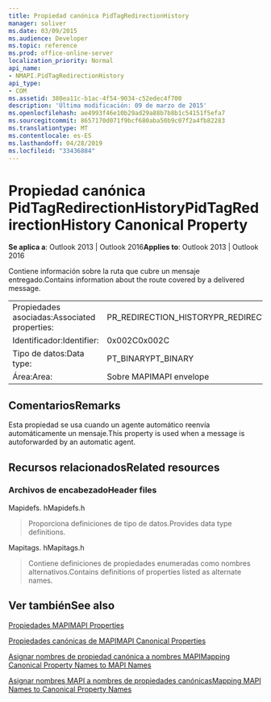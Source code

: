 ```yaml
---
title: Propiedad canónica PidTagRedirectionHistory
manager: soliver
ms.date: 03/09/2015
ms.audience: Developer
ms.topic: reference
ms.prod: office-online-server
localization_priority: Normal
api_name:
- NMAPI.PidTagRedirectionHistory
api_type:
- COM
ms.assetid: 380ea11c-b1ac-4f54-9034-c52edec4f700
description: 'Última modificación: 09 de marzo de 2015'
ms.openlocfilehash: ae4993f46e10b29ad29a88b7b8b1c54151f5efa7
ms.sourcegitcommit: 8657170d071f9bcf680aba50b9c07f2a4fb82283
ms.translationtype: MT
ms.contentlocale: es-ES
ms.lasthandoff: 04/28/2019
ms.locfileid: "33436884"
---
```

# <a name="pidtagredirectionhistory-canonical-property"></a><span data-ttu-id="548d3-103">Propiedad canónica PidTagRedirectionHistory</span><span class="sxs-lookup"><span data-stu-id="548d3-103">PidTagRedirectionHistory Canonical Property</span></span>

  
  
<span data-ttu-id="548d3-104">**Se aplica a**: Outlook 2013 | Outlook 2016</span><span class="sxs-lookup"><span data-stu-id="548d3-104">**Applies to**: Outlook 2013 | Outlook 2016</span></span> 
  
<span data-ttu-id="548d3-105">Contiene información sobre la ruta que cubre un mensaje entregado.</span><span class="sxs-lookup"><span data-stu-id="548d3-105">Contains information about the route covered by a delivered message.</span></span>
  
|||
|:-----|:-----|
|<span data-ttu-id="548d3-106">Propiedades asociadas:</span><span class="sxs-lookup"><span data-stu-id="548d3-106">Associated properties:</span></span>  <br/> |<span data-ttu-id="548d3-107">PR_REDIRECTION_HISTORY</span><span class="sxs-lookup"><span data-stu-id="548d3-107">PR_REDIRECTION_HISTORY</span></span>  <br/> |
|<span data-ttu-id="548d3-108">Identificador:</span><span class="sxs-lookup"><span data-stu-id="548d3-108">Identifier:</span></span>  <br/> |<span data-ttu-id="548d3-109">0x002C</span><span class="sxs-lookup"><span data-stu-id="548d3-109">0x002C</span></span>  <br/> |
|<span data-ttu-id="548d3-110">Tipo de datos:</span><span class="sxs-lookup"><span data-stu-id="548d3-110">Data type:</span></span>  <br/> |<span data-ttu-id="548d3-111">PT_BINARY</span><span class="sxs-lookup"><span data-stu-id="548d3-111">PT_BINARY</span></span>  <br/> |
|<span data-ttu-id="548d3-112">Área:</span><span class="sxs-lookup"><span data-stu-id="548d3-112">Area:</span></span>  <br/> |<span data-ttu-id="548d3-113">Sobre MAPI</span><span class="sxs-lookup"><span data-stu-id="548d3-113">MAPI envelope</span></span>  <br/> |
   
## <a name="remarks"></a><span data-ttu-id="548d3-114">Comentarios</span><span class="sxs-lookup"><span data-stu-id="548d3-114">Remarks</span></span>

<span data-ttu-id="548d3-115">Esta propiedad se usa cuando un agente automático reenvía automáticamente un mensaje.</span><span class="sxs-lookup"><span data-stu-id="548d3-115">This property is used when a message is autoforwarded by an automatic agent.</span></span>
  
## <a name="related-resources"></a><span data-ttu-id="548d3-116">Recursos relacionados</span><span class="sxs-lookup"><span data-stu-id="548d3-116">Related resources</span></span>

### <a name="header-files"></a><span data-ttu-id="548d3-117">Archivos de encabezado</span><span class="sxs-lookup"><span data-stu-id="548d3-117">Header files</span></span>

<span data-ttu-id="548d3-118">Mapidefs. h</span><span class="sxs-lookup"><span data-stu-id="548d3-118">Mapidefs.h</span></span>
  
> <span data-ttu-id="548d3-119">Proporciona definiciones de tipo de datos.</span><span class="sxs-lookup"><span data-stu-id="548d3-119">Provides data type definitions.</span></span>
    
<span data-ttu-id="548d3-120">Mapitags. h</span><span class="sxs-lookup"><span data-stu-id="548d3-120">Mapitags.h</span></span>
  
> <span data-ttu-id="548d3-121">Contiene definiciones de propiedades enumeradas como nombres alternativos.</span><span class="sxs-lookup"><span data-stu-id="548d3-121">Contains definitions of properties listed as alternate names.</span></span>
    
## <a name="see-also"></a><span data-ttu-id="548d3-122">Ver también</span><span class="sxs-lookup"><span data-stu-id="548d3-122">See also</span></span>



[<span data-ttu-id="548d3-123">Propiedades MAPI</span><span class="sxs-lookup"><span data-stu-id="548d3-123">MAPI Properties</span></span>](mapi-properties.md)
  
[<span data-ttu-id="548d3-124">Propiedades canónicas de MAPI</span><span class="sxs-lookup"><span data-stu-id="548d3-124">MAPI Canonical Properties</span></span>](mapi-canonical-properties.md)
  
[<span data-ttu-id="548d3-125">Asignar nombres de propiedad canónica a nombres MAPI</span><span class="sxs-lookup"><span data-stu-id="548d3-125">Mapping Canonical Property Names to MAPI Names</span></span>](mapping-canonical-property-names-to-mapi-names.md)
  
[<span data-ttu-id="548d3-126">Asignar nombres MAPI a nombres de propiedades canónicas</span><span class="sxs-lookup"><span data-stu-id="548d3-126">Mapping MAPI Names to Canonical Property Names</span></span>](mapping-mapi-names-to-canonical-property-names.md)

